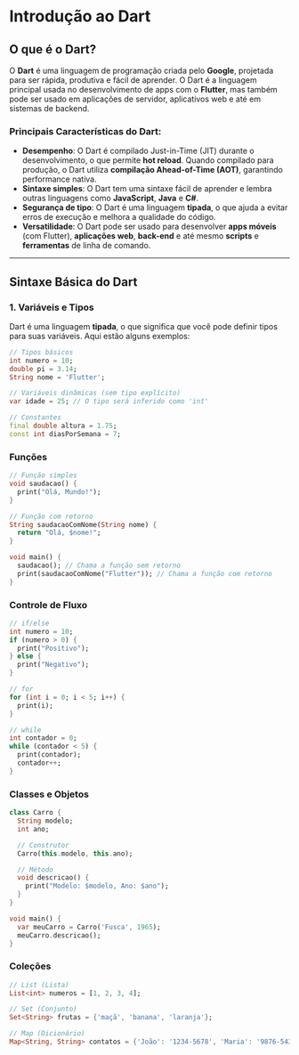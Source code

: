 # Introdução ao Dart

## O que é o Dart?

O **Dart** é uma linguagem de programação criada pelo **Google**, projetada para ser rápida, produtiva e fácil de aprender. O Dart é a linguagem principal usada no desenvolvimento de apps com o **Flutter**, mas também pode ser usado em aplicações de servidor, aplicativos web e até em sistemas de backend.

### Principais Características do Dart:
- **Desempenho**: O Dart é compilado Just-in-Time (JIT) durante o desenvolvimento, o que permite **hot reload**. Quando compilado para produção, o Dart utiliza **compilação Ahead-of-Time (AOT)**, garantindo performance nativa.
- **Sintaxe simples**: O Dart tem uma sintaxe fácil de aprender e lembra outras linguagens como **JavaScript**, **Java** e **C#**.
- **Segurança de tipo**: O Dart é uma linguagem **tipada**, o que ajuda a evitar erros de execução e melhora a qualidade do código.
- **Versatilidade**: O Dart pode ser usado para desenvolver **apps móveis** (com Flutter), **aplicações web**, **back-end** e até mesmo **scripts** e **ferramentas** de linha de comando.

---

## Sintaxe Básica do Dart

### 1. **Variáveis e Tipos**
Dart é uma linguagem **tipada**, o que significa que você pode definir tipos para suas variáveis. Aqui estão alguns exemplos:

```dart
// Tipos básicos
int numero = 10;
double pi = 3.14;
String nome = 'Flutter';

// Variáveis dinâmicas (sem tipo explícito)
var idade = 25; // O tipo será inferido como 'int'

// Constantes
final double altura = 1.75;
const int diasPorSemana = 7;
```

### Funções
```dart
// Função simples
void saudacao() {
  print("Olá, Mundo!");
}

// Função com retorno
String saudacaoComNome(String nome) {
  return "Olá, $nome!";
}

void main() {
  saudacao(); // Chama a função sem retorno
  print(saudacaoComNome("Flutter")); // Chama a função com retorno
}
```

### Controle de Fluxo
```dart
// if/else
int numero = 10;
if (numero > 0) {
  print("Positivo");
} else {
  print("Negativo");
}

// for
for (int i = 0; i < 5; i++) {
  print(i);
}

// while
int contador = 0;
while (contador < 5) {
  print(contador);
  contador++;
}
```

### Classes e Objetos
```dart
class Carro {
  String modelo;
  int ano;

  // Construtor
  Carro(this.modelo, this.ano);

  // Método
  void descricao() {
    print("Modelo: $modelo, Ano: $ano");
  }
}

void main() {
  var meuCarro = Carro('Fusca', 1965);
  meuCarro.descricao();
}
```

### Coleções
```dart
// List (Lista)
List<int> numeros = [1, 2, 3, 4];

// Set (Conjunto)
Set<String> frutas = {'maçã', 'banana', 'laranja'};

// Map (Dicionário)
Map<String, String> contatos = {'João': '1234-5678', 'Maria': '9876-5432'};
```





